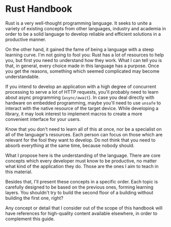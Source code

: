 # Rust Handbook

<!-- TODO insert image -->

Rust is a very well-thought programming language. It seeks to unite a variety of existing concepts from other languages, industry and academia in order to be a solid language to develop reliable and efficient solutions in a productive manner.

On the other hand, it gained the fame of being a language with a steep learning curve. I'm not going to fool you: Rust has a lot of resources to help you, but first you need to understand how they work. What I can tell you is that, in general, every choice made in this language has a purpose. Once you get the reasons, something which seemed complicated may become understandable.

If you intend to develop an application with a high degree of concurrent processing to serve a lot of HTTP requests, you'll probably need to learn about async programming (`async/await`). In case you deal directly with hardware on embedded programming, maybe you'll need to use `unsafe` to interact with the native resource of the target device. While developing a library, it may look interest to implement macros to create a more convenient interface for your users.

Know that you don't need to learn all of this at once, nor be a specialist on all of the language's resources. Each person can focus on those which are relevant for the fool they want to develop. Do not think that you need to absorb everything at the same time, because nobody should.

What I propose here is the understanding of the language. There are core concepts which every developer must know to be productive, no matter what kind of the application they do. Those are the ones I aim to teach in this material.

Besides that, I'll present these concepts in a specific order. Each topic is carefully designed to be based on the previous ones, forming learning layers. You shouldn't try to build the second floor of a building without building the first one, right?

Any concept or detail that I consider out of the scope of this handbook will have references for high-quality content available elsewhere, in order to complement this guide.

<!-- TODO hook for the next section -->
